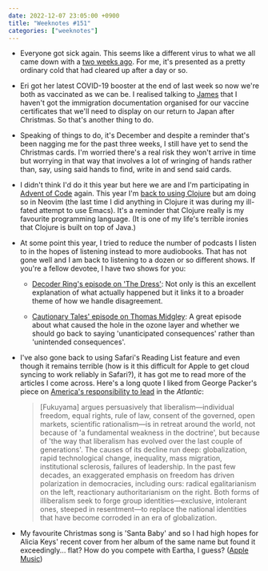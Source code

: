 ```yaml
---
date: 2022-12-07 23:05:00 +0900
title: "Weeknotes #151"
categories: ["weeknotes"]
---
```


- Everyone got sick again. This seems like a different virus to what we all came down with a [two weeks ago](https://updates.inqk.net/post/1669127880.html). For me, it's presented as a pretty ordinary cold that had cleared up after a day or so.

- Eri got her latest COVID-19 booster at the end of last week so now we're both as vaccinated as we can be. I realised talking to [James](https://jamesvandyne.com) that I haven't got the immigration documentation organised for our vaccine certificates that we'll need to display on our return to Japan after Christmas. So that's another thing to do.

- Speaking of things to do, it's December and despite a reminder that's been nagging me for the past three weeks, I still have yet to send the Christmas cards. I'm worried there's a real risk they won't arrive in time but worrying in that way that involves a lot of wringing of hands rather than, say, using said hands to find, write in and send said cards.

- I didn't think I'd do it this year but here we are and I'm participating in [Advent of Code](https://adventofcode.com) again. This year I'm [back to using Clojure](https://github.com/pyrmont/advent/tree/master/2022) but am doing so in Neovim (the last time I did anything in Clojure it was during my ill-fated attempt to use Emacs). It's a reminder that Clojure really is my favourite programming language. (It is one of my life's terrible ironies that Clojure is built on top of Java.)

- At some point this year, I tried to reduce the number of podcasts I listen to in the hopes of listening instead to more audiobooks. That has not gone well and I am back to listening to a dozen or so different shows. If you're a fellow devotee, I have two shows for you:

  - [Decoder Ring's episode on 'The Dress'](https://slate.com/podcasts/decoder-ring/2022/11/the-dress-was-a-viral-phenomenon-and-optical-rabbithole): Not only is this an excellent explanation of what actually happened but it links it to a broader theme of how we handle disagreement.

  - [Cautionary Tales' episode on Thomas Midgley](https://timharford.com/2022/11/cautionary-tales-the-inventor-who-almost-ended-the-world/): A great episode about what caused the hole in the ozone layer and whether we should go back to saying 'unanticipated consequences' rather than 'unintended consequences'.

- I've also gone back to using Safari's Reading List feature and even though it remains terrible (how is it this difficult for Apple to get cloud syncing to work reliably in Safari?), it has got me to read more of the articles I come across. Here's a long quote I liked from George Packer's piece on [America's responsibility to lead](https://www.theatlantic.com/magazine/archive/2022/12/american-foreign-policy-in-wartime/671899/) in the _Atlantic_:

  > [Fukuyama] argues persuasively that liberalism—individual freedom, equal rights, rule of law, consent of the governed, open markets, scientific rationalism—is in retreat around the world, not because of 'a fundamental weakness in the doctrine', but because of 'the way that liberalism has evolved over the last couple of generations'. The causes of its decline run deep: globalization, rapid technological change, inequality, mass migration, institutional sclerosis, failures of leadership. In the past few decades, an exaggerated emphasis on freedom has driven polarization in democracies, including ours: radical egalitarianism on the left, reactionary authoritarianism on the right. Both forms of illiberalism seek to forge group identities—exclusive, intolerant ones, steeped in resentment—to replace the national identities that have become corroded in an era of globalization.

- My favourite Christmas song is 'Santa Baby' and so I had high hopes for Alicia Keys' recent cover from her album of the same name but found it exceedingly... flat? How do you compete with Eartha, I guess? ([Apple Music](https://music.apple.com/us/album/santa-baby/1651348683))
